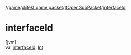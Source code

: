 //[game](../../../index.md)/[xlitekt.game.packet](../index.md)/[IfOpenSubPacket](index.md)/[interfaceId](interface-id.md)

# interfaceId

[jvm]\
val [interfaceId](interface-id.md): [Int](https://kotlinlang.org/api/latest/jvm/stdlib/kotlin/-int/index.html)
